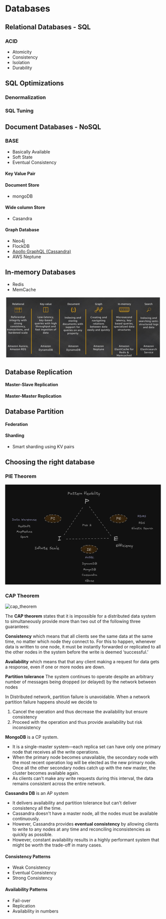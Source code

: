 # Databases

## Relational Databases - SQL

### ACID
* Atomicity
* Consistency
* Isolation
* Durability

## SQL Optimizations

### Denormalization

### SQL Tuning

## Document Databases - NoSQL

### BASE
* Basically Available
* Soft State
* Eventual Consistency
#### Key Value Pair
#### Document Store

* mongoDB

#### Wide column Store

* Casandra

#### Graph Database
* Neo4j
* FlockDB
* [Apollo GraphQL (Cassandra)](https://www.apollographql.com/)
* AWS Neptune

## In-memory Databases

* Redis
* MemCache

![databases](img\databases.png)

## Database Replication

#### Master-Slave Replication

#### Master-Master Replication

## Database Partition

#### Federation

#### Sharding

* Smart sharding using KV pairs

## Choosing the right database

### PIE Theorem

![pie_theorem](img\pie_theorem.png)



### CAP Theorem

![cap_theorem](cap_theorem.png)

The **CAP theorem** states that it is impossible for a distributed data system to simultaneously provide more than two out of the following three guarantees:

**Consistency** which means that all clients see the same data at the same time, no matter which node they connect to. For this to happen, whenever data is written to one node, it must be instantly forwarded or replicated to all the other nodes in the system before the write is deemed ‘successful.’

**Availability** which means that that any client making a request for data gets a response, even if one or more nodes are down.

**Partition tolerance** The system continues to operate despite an arbitrary number of messages being dropped (or delayed) by the network between nodes

In Distributed network, partition failure is unavoidable. When a network partition failure happens should we decide to

1. Cancel the operation and thus decrease the availability but ensure consistency
2. Proceed with the operation and thus provide availability but risk inconsistency

**MongoDB** is a CP system.

* It is a single-master system—each replica set can have only one primary node that receives all the write operations.
* When the primary node becomes unavailable, the secondary node with the most recent operation log will be elected as the new primary node. Once all the other secondary nodes catch up with the new master, the cluster becomes available again.
* As clients can't make any write requests during this interval, the data remains consistent across the entire network.

**Cassandra DB** is an AP system

* It delivers availability and partition tolerance but can't deliver consistency all the time.
* Cassandra doesn't have a master node, all the nodes must be available continuously.
* However, Cassandra provides **eventual consistency** by allowing clients to write to any nodes at any time and reconciling inconsistencies as quickly as possible.
* However, constant availability results in a highly performant system that might be worth the trade-off in many cases.

#### Consistency Patterns
* Weak Consistency
* Eventual Consistency
* Strong Consistency

#### Availability Patterns
* Fail-over
* Replication
* Availability in numbers
